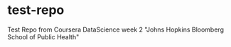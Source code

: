 # test-repo
Test Repo from Coursera DataScience week 2 "Johns Hopkins Bloomberg School of Public Health"
